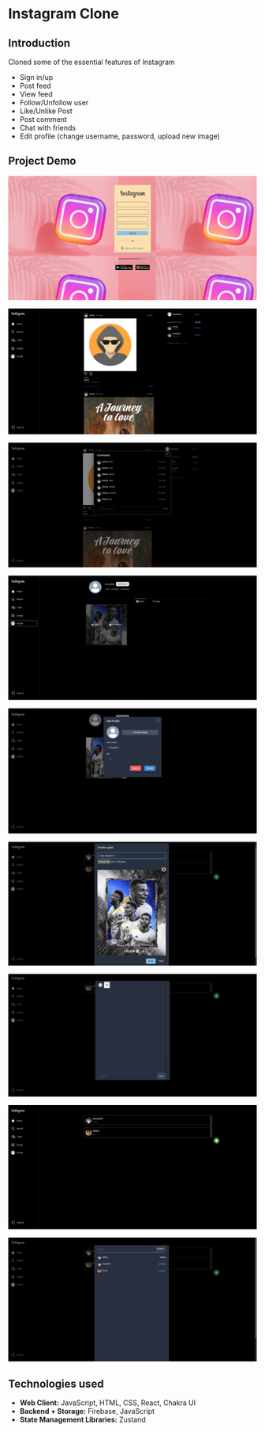 # Instagram Clone

## Introduction
Cloned some of the essential features of Instagram
  * Sign in/up
  * Post feed
  * View feed
  * Follow/Unfollow user
  * Like/Unlike Post
  * Post comment
  * Chat with friends
  * Edit profile (change username, password, upload new image)

## Project Demo
![Alt text](pictures/ig_clone1.png?raw=true)

![Alt text](pictures/ig_clone2.png?raw=true)

![Alt text](pictures/ig_clone3.png?raw=true)

![Alt text](pictures/ig_clone4.png?raw=true)

![Alt text](pictures/ig_clone5.png?raw=true)

![Alt text](pictures/ig_clone6.png?raw=true)

![Alt text](pictures/ig_clone7.png?raw=true)

![Alt text](pictures/ig_clone8.png?raw=true)

![Alt text](pictures/ig_clone9.png?raw=true)


## Technologies used
- **Web Client:** JavaScript, HTML, CSS, React, Chakra UI
- **Backend + Storage:** Firebase, JavaScript
- **State Management Libraries:** Zustand
